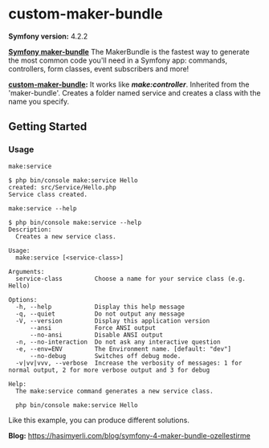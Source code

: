 # custom-maker-bundle
**Symfony version:** 4.2.2

**[Symfony maker-bundle](https://github.com/symfony/maker-bundle)** The MakerBundle is the fastest way to generate the most common code you'll need in a Symfony app: commands, controllers, form classes, event subscribers and more!

**[custom-maker-bundle](https://github.com/hasimyerli/custom-maker-bundle):** It works like ***make:controller***. Inherited from the 'maker-bundle'. Creates a folder named service and creates a class with the name you specify. 

## Getting Started
### Usage
`make:service`
```console
$ php bin/console make:service Hello
created: src/Service/Hello.php
Service class created.
```
`make:service --help`
```
$ php bin/console make:service --help
Description:
  Creates a new service class.

Usage:
  make:service [<service-class>]

Arguments:
  service-class         Choose a name for your service class (e.g. Hello)

Options:
  -h, --help            Display this help message
  -q, --quiet           Do not output any message
  -V, --version         Display this application version
      --ansi            Force ANSI output
      --no-ansi         Disable ANSI output
  -n, --no-interaction  Do not ask any interactive question
  -e, --env=ENV         The Environment name. [default: "dev"]
      --no-debug        Switches off debug mode.
  -v|vv|vvv, --verbose  Increase the verbosity of messages: 1 for normal output, 2 for more verbose output and 3 for debug

Help:
  The make:service command generates a new service class.

  php bin/console make:service Hello

```
Like this example, you can produce different solutions.

**Blog:** https://hasimyerli.com/blog/symfony-4-maker-bundle-ozellestirme
